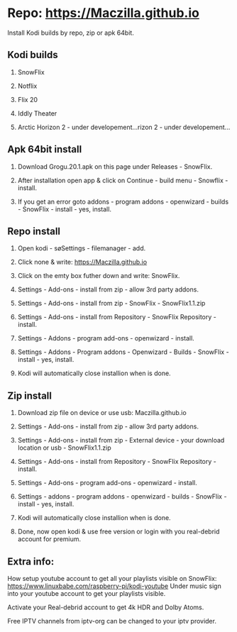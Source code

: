 # Repo: https://Maczilla.github.io
Install Kodi builds by repo, zip or apk 64bit.

## Kodi builds
1. SnowFlix

2. Notflix

3. Flix 20

4. Iddly Theater

5. Arctic Horizon 2 - under developement...rizon 2 - under developement...

## Apk 64bit install
1. Download Grogu.20.1.apk on this page under Releases - SnowFlix.

2. After installation open app & click on Continue - build menu - Snowflix - install.

3. If you get an error goto addons - program addons - openwizard - builds - SnowFlix - install - yes, install.

## Repo install 
1. Open kodi - søSettings - filemanager - add.

2. Click none & write: https://Maczilla.github.io

3. Click on the emty box futher down and write: SnowFlix.

4. Settings - Add-ons - install from zip - allow 3rd party addons.

5. Settings - Add-ons - install from zip - SnowFlix - SnowFlix1.1.zip

6. Settings - Add-ons - install from Repository - SnowFlix Repository - install. 

7. Settings - Addons - program add-ons - openwizard - install.

8. Settings - Addons - Program addons - Openwizard - Builds - SnowFlix - install - yes, install.

9. Kodi will automatically close installion when is done.

## Zip install
1. Download zip file on device or use usb: Maczilla.github.io

2. Settings - Add-ons - install from zip - allow 3rd party addons.

3. Settings - Add-ons - install from zip - External device - your download location or usb - SnowFlix1.1.zip

4. Settings - Add-ons - install from Repository - SnowFlix Repository - install. 

5. Settings - Add-ons - program add-ons - openwizard - install.

6. Settings - addons - program addons - openwizard - builds - SnowFlix - install - yes, install.

7. Kodi will automatically close installion when is done.

8. Done, now open kodi & use free version or login with you real-debrid account for premium.

## Extra info:
How setup youtube account to get all your playlists visible on SnowFlix: https://www.linuxbabe.com/raspberry-pi/kodi-youtube
Under music sign into your youtube account to get your playlists visible.

Activate your Real-debrid account to get 4k HDR and Dolby Atoms.

Free IPTV channels from iptv-org can be changed to your iptv provider.
